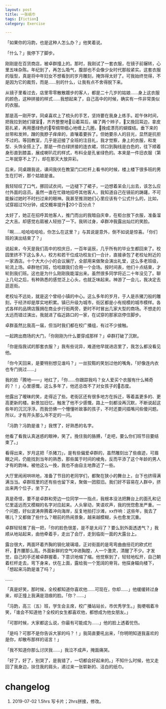 ```yaml
---
layout: post
title: 一张纸巾
tags: [Fiction]
category: Exercise

---
```


「如果你的冯韵，也是这种人怎么办？」他笑着说。

「什么？」我停下了脚步。

刚刚是在百货商店，被卓群撞上的。那时，我刚试了一套衣服，在镜子前辗转，心里五味杂陈。年纪到了，再怎么吸气，腹部也不会像少女时代那般紧实。这套衣服的版型，真是将中年妇女不想看到的岁月雕刻，掩饰得太好了。可我始终觉得，不是因为它的裁剪，而是……别的什么，让我有点不舍得脱下来。

从镜子里看过去，店里零零散散踱步的客人，都是二十几岁的姑娘……身上这衣服的颜色，这种拼接的样式……我想起来了，自己高中的时候，确实有一件非常类似的衣服。

那是高一刚开学，同桌喜欢上了梳头的手艺，坚持要在我身上练手。趁午休时间，把我拉到她们寝室，齐齐整整地沿着耳后，编了两个辫子，又挽回耳边，拿皮筋扎紧，再用墨绿色的窄绸带细心地缠上几圈，挽成漂亮的蝴蝶结。垂下来的丝带和发辫，蹭的我脖子痒痒的，直嚷着要拆了。但她要杀人的目光，显然是抗拒不过的。等回教室，几乎是迎接了全班的注目礼，我才觉察，身上的衣服，和发型、头饰全搭上了。那是一件白绿拼接的连衣裙，领口到胸线是白色的，往下顺着身形直到膝盖，展成喇叭花的样式，布料全是孔雀绿色的。本来是一件旧衣服（第二年就穿不上了），却在那天大放异彩。

后来，同桌跟我说，课间我伏在教室门口栏杆上看书的时候，楼上楼下很多班的男生在打听，那个姑娘是谁。

我轻轻叹了口气，挪回试衣间，一边褪下了裙子，一边想着呆会儿出去，该怎么应付外面的店员。虽然一直在忙碌地招呼其他客人，我知道自己在镜前的踌躇，不可能躲过她时不时扫过来的眼神。我甚至推测她们心里应该有个公式什么的，比如，试穿超过10分钟，成交概率提升20个百分点？

太好了，她正在招呼其他客人，推门而出的我暗自庆幸，在柜台放下衣服，准备溜之大吉。却感觉右肩被人轻拍了一下。我转过身，卓群冲我露出灿烂的笑脸。

「啊……哈哈哈哈哈，你怎么在这里？」与其说是意外，倒不如说是惊喜。「你们班的演出结束了？」

说起来，今天是我们高中的校庆日，一百年诞辰，几乎所有的毕业生都回来了。校园里挤不下这么多人，校方和若干位成功校友们一合计，直接承包了老校址附近的一家酒店。十个大大小小的会议展厅，全部用来做聚会演出礼堂，这么多老班级，轮流上场。卓群他们班，恰哈跟我们合用一个会场。按时间表，他们十点结束，才轮到我们班。这也是为什么刚刚我能溜出来。虽然很多同学将近二十年没见了。聊上几句之后，有种熟悉的感觉泛上心头，也就乏味起来。神游了一会儿，我决定去逛逛街。

老校址不远处，就是这个曾经小镇的中心。这么多年的岁月，于人是杀猪刀般的雕刻，于经济却是厚实地积累。镇已升级为城市，街区都是小有规模的城市模样。各式各样的品牌店簇拥在商业步行街两旁，更时不时冒出几家大型的商场。不想走的太远而错过演出，我就进了临近路口的一家，在试穿的那家店停住脚步。

卓群虽然比我高一届，但当时我们都在校广播组，有过不少接触。

一起跨出商场的大门，「你刚刚为什么要穿成那样？」卓群打破了沉默。

「你是指我试的那套衣服？」我有些诧异，难道他早就进店里了，我怎么都没看见他。

「你今天回来，是要特别想见谁吗？」一丝狡黠的笑划过他的嘴角，「好像连内衣也专门挑过……」

我的脸「腾地——」地红了，「你……你跟踪我吗？女人爱买个衣服有什么稀奇的？！」心里感慨，这么多年了，他还总改不了对女孩子的态度。

他露出了暧昧的笑，走得近了些。老街区还有很多地方在拆迁，等着盖更多的、更高更新的楼。新景加旧忆，触发了他不少感慨，路上一刻都没再沉默，不断说起这些年的沉沉浮浮。而我仿佛一个懵懂听故事的孩子，不时还要问插嘴问些傻问题。所以，才有开头那么冷不定的一问。

「冯韵？冯韵是谁？」我愣了，好熟悉的名字。

他看了看我认真迷惑的眼神，笑了。挽住我的胳膊，「走吧，要么你们班节目要结束了。」

看得出来，岁月这把「杀猪刀」，是有些偏爱卓群的，虽然雕刻出了些痕迹，可眉眼之间，仍能找到当年的熟悉，那些属于时间的棱角，反而平添了这个年龄的男人才有的韵味。被他这么一挽，我也不由自主地靠近了一些。

大厅里闹闹哄哄地，准备了节目的老同学们，都聚在狭小的舞台上，台下也挤得满满当当。卓群班里的还有些也留下来，聚做一团叙旧。我们好不容易在人群中，挤出来两个位子，坐下了。

真是奇怪，要不是卓群和旁边一位同学一一指点，我根本没法把舞台上的面孔和记忆里遥远而又模糊的名字对应起来。人头窜动，笑语欢声，我的恍惚愈发严重。一个问题，好似波涛奔腾着冲向海岸，反复地拍打沙滩，xx作响：这些年，我去了哪儿？又都做了些什么？眼前的热闹景象，越来越模糊，头也愈发沉重。

卓群轻轻推了我一把，「你的脸色很差，是不是太闷了？要么到外面透透气？」我顺从地站起来，由他牵着手，走出了会厅，走到临街一面的大露台上。

露台很大，两面环着齐胸的钢化玻璃墙，正对街面的是弯弯曲曲扭花的欧式栏杆，齐腰那么高。外面新鲜的空气冲进胸膛，人一个激灵，清醒了不少。才发觉，自己的手还被卓群握着，下意识地缩了缩。他觉察到了，轻轻地松开，自己朝着栏杆走去，弯下身来，伏在上面，露给我一个宽阔的脊背。他探身瞄向楼下，「想起来冯韵是谁了吗？」

……

「真是好笑，那时候，全校都知道你喜欢他……可现在，你却……」他缓缓转过身来，却正撞上我满是泪痕的脸。「你？……」

「冯韵，高三（五）班，学生会主席，校广播站站长，市优秀学生。」我哽咽着冷笑，「谁会不知道他？全校的女生都喜欢他，都想成为他女朋友。」

「可那时候，大家都这么说，你最有可能成为……」他的脸上透着忧伤。

「是吗？可那不是你告诉大家的吗？！」我简直要吼出来，「你明明知道我喜欢的是你，却散布那样的谣言！」

「我不知道你那么讨厌我……」我泣不成声，掩面痛哭。

「好了，好了，别哭了，是我错了，一切都会好起来的。」不知什么时候，他又走回了我身边，扶住我的肩头，递过来一张崭新的、洁白的纸巾。

# changelog
1. 2019-07-02 1.5hrs 写卡片；2hrs拼接，修改。
